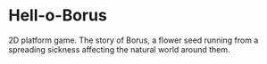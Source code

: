 # Hell-o-Borus
2D platform game. The story of Borus, a flower seed running from a spreading sickness affecting the natural world around them.
